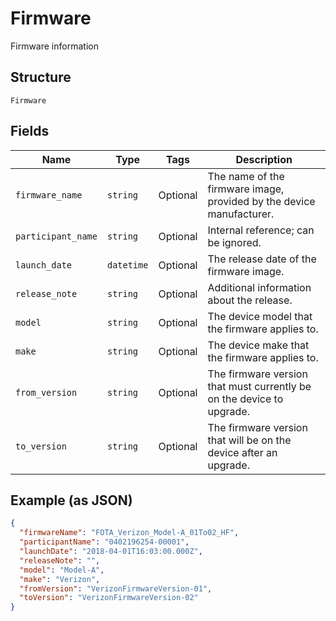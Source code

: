 
# Firmware

Firmware information

## Structure

`Firmware`

## Fields

| Name | Type | Tags | Description |
|  --- | --- | --- | --- |
| `firmware_name` | `string` | Optional | The name of the firmware image, provided by the device manufacturer. |
| `participant_name` | `string` | Optional | Internal reference; can be ignored. |
| `launch_date` | `datetime` | Optional | The release date of the firmware image. |
| `release_note` | `string` | Optional | Additional information about the release. |
| `model` | `string` | Optional | The device model that the firmware applies to. |
| `make` | `string` | Optional | The device make that the firmware applies to. |
| `from_version` | `string` | Optional | The firmware version that must currently be on the device to upgrade. |
| `to_version` | `string` | Optional | The firmware version that will be on the device after an upgrade. |

## Example (as JSON)

```json
{
  "firmwareName": "FOTA_Verizon_Model-A_01To02_HF",
  "participantName": "0402196254-00001",
  "launchDate": "2018-04-01T16:03:00.000Z",
  "releaseNote": "",
  "model": "Model-A",
  "make": "Verizon",
  "fromVersion": "VerizonFirmwareVersion-01",
  "toVersion": "VerizonFirmwareVersion-02"
}
```

